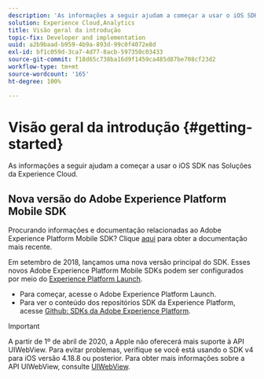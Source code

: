 ```yaml
---
description: 'As informações a seguir ajudam a começar a usar o iOS SDK nas Soluções da Experience Cloud '
solution: Experience Cloud,Analytics
title: Visão geral da introdução
topic-fix: Developer and implementation
uuid: a2b9baad-b959-4b9a-893d-99c0f4072e8d
exl-id: bf1c059d-3ca7-4d77-8acb-597350c03433
source-git-commit: f18d65c738ba16d9f1459ca485d87be708cf23d2
workflow-type: tm+mt
source-wordcount: '165'
ht-degree: 100%

---
```


# Visão geral da introdução {#getting-started}

As informações a seguir ajudam a começar a usar o iOS SDK nas Soluções da Experience Cloud.

## Nova versão do Adobe Experience Platform Mobile SDK

Procurando informações e documentação relacionadas ao Adobe Experience Platform Mobile SDK? Clique [aqui](https://aep-sdks.gitbook.io/docs/) para obter a documentação mais recente.

Em setembro de 2018, lançamos uma nova versão principal do SDK. Esses novos Adobe Experience Platform Mobile SDKs podem ser configurados por meio do [Experience Platform Launch](https://www.adobe.com/br/experience-platform/launch.html).

* Para começar, acesse o Adobe Experience Platform Launch.
* Para ver o conteúdo dos repositórios SDK da Experience Platform, acesse [Github: SDKs da Adobe Experience Platform](https://github.com/Adobe-Marketing-Cloud/acp-sdks).

>[!IMPORTANT]
>
>A partir de 1º de abril de 2020, a Apple não oferecerá mais suporte à API UIWebView. Para evitar problemas, verifique se você está usando o SDK v4 para iOS versão 4.18.8 ou posterior. Para obter mais informações sobre a API UIWebView, consulte [UIWebView](https://developer.apple.com/documentation/uikit/uiwebview).
